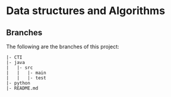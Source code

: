 # Data structures and Algorithms

## Branches

The following are the branches of this project:

```
|- CTI
|- java
|   |- src
|   |   |- main
|   |   |- test
|- python
|- README.md

```